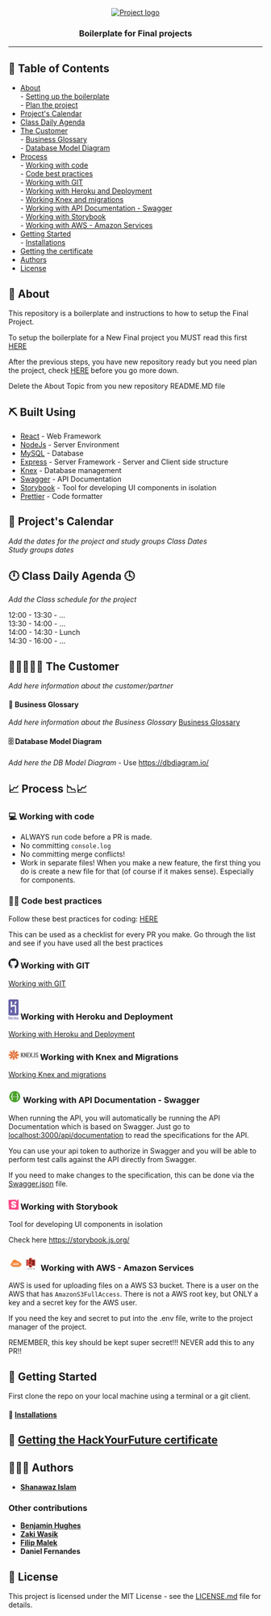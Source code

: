 
<p align="center">
  <a href="" rel="noopener">
 <img width=150px height=150px src="https://www.hackyourfuture.dk/static/logo-dark.svg" alt="Project logo"></a>
</p>

<h3 align="center">Boilerplate for Final projects
</h3>



---

## 📝 Table of Contents

- [About](#about)   
        - [Setting up the boilerplate](/setting-up-instructions.md)   
        - [Plan the project](/planning.md)
- [Project's Calendar](#-projects-calendar)   
- [Class Daily Agenda](#-class-daily-agenda-)   
- [The Customer](#-the-customer)   
        - [Business Glossary](/BusinessGlossary.md)   
        - [Database Model Diagram](#️-database-model-diagram)   
- [Process](#-process-)   
        - [Working with code](#-working-with-code)   
        - [Code best practices](#-code-best-practices)        
        - [Working with GIT](/working-with-git.md)    
        - [Working with Heroku and Deployment](/deployment.md)  
        - [Working Knex and migrations](/knex-and-migrations.md)   
        - [Working with API Documentation - Swagger](#working-with-api-documentation---swagger)   
        - [Working with Storybook](#working-with-storybook)   
        - [Working with AWS - Amazon Services](#working-with-aws---amazon-services)   
- [Getting Started](#getting-started)   
        - [Installations](/installations.md)   
- [Getting the certificate](/certificate.md)      
- [Authors](#authors)   
- [License](#license)   



## 🧐 About <a name = "about"></a>

This repository is a boilerplate and instructions to how to setup the Final Project.

To setup the boilerplate for a New Final project you MUST read this first [HERE](/setting-up-instructions.md)

After the previous steps, you have new repository ready but you need plan the project, 
check [HERE](/planning.md) before you go more down.

Delete the About Topic from you new repository README.MD file

## ⛏️ Built Using <a name = "built_using"></a>

- [React](https://reactjs.org/) - Web Framework
- [NodeJs](https://nodejs.org/en/) - Server Environment
- [MySQL](https://www.mysql.com/) - Database
- [Express](https://expressjs.com/) - Server Framework
      - Server and Client side structure  
- [Knex](http://knexjs.org/) - Database management
- [Swagger](https://swagger.io/) - API Documentation
- [Storybook](https://storybook.js.org/) - Tool for developing UI components in isolation 
- [Prettier](https://prettier.io/) - Code formatter

     

## 📅 Project's Calendar

*Add the dates for the project and study groups*
*Class Dates*   
*Study groups dates*    


## 🕛 Class Daily Agenda 🕓

*Add the Class schedule for the project*

12:00 - 13:30 - ...   
13:30 - 14:00 - ...   
14:00 - 14:30 - Lunch   
14:30 - 16:00 - ...   

## 👩‍💼💡👨‍💼 The Customer 

*Add here information about the customer/partner*

#### 💼 Business Glossary

*Add here information about the Business Glossary*
[Business Glossary](/BusinessGlossary.md)

#### 🗄️ Database Model Diagram

*Add here the DB Model Diagram* - Use https://dbdiagram.io/



## 📈 Process 📉📈

### 💻 Working with code

- ALWAYS run code before a PR is made.
- No committing `console.log`
- No committing merge conflicts!
- Work in separate files! When you make a new feature, the first thing you do is create a new file for that (of course if it makes sense). Especially for components. 

### 👍🏽 Code best practices
Follow these best practices for coding: [HERE](https://github.com/HackYourFuture-CPH/curriculum/blob/master/review/review-checklist.md)

This can be used as a checklist for every PR you make. Go through the list and see if you have used all the best practices

###  <img width=20px height=20px src="/git-logo.png" alt="GitHub logo"></a> Working with GIT   
[Working with GIT](/working-with-git.md)   
 
###  <img width=20px height=40px src="/heroku-logo.svg" alt="Heroku logo"></a> Working with Heroku and Deployment
[Working with Heroku and Deployment](/deployment.md)
  
###  <img width=59x height=20px src="/knex-logo.png"  alt="Knex logo"></a> Working with Knex and Migrations
[Working Knex and migrations](/knex-and-migrations.md)   
  
  
###  <img width=25px height=25x src="/swagger-logo.png"  alt="Swagger logo"></a> Working with API Documentation - Swagger

When running the API, you will automatically be running the API Documentation
which is based on Swagger. Just go to
[localhost:3000/api/documentation](http://localhost:3000/api/documentation) to
read the specifications for the API.

You can use your api token to authorize in Swagger and you will be able to
perform test calls against the API directly from Swagger.

If you need to make changes to the specification, this can be done via the
[Swagger.json](/src/server/config/swagger.json) file.

### <img width=20px height=20x src="/storybook.svg"  alt="Storybook logo"></a> Working with Storybook 
Tool for developing UI components in isolation 

Check here https://storybook.js.org/

### <img width=30px height=30x src="/aws.svg"  alt="AWS S3 logo"></a><img width=30px height=30x src="/s3.png"  alt="AWS S3 logo"></a> Working with AWS - Amazon Services
AWS is used for uploading files on a AWS S3 bucket. There is a user on the AWS that has `AmazonS3FullAccess`. There is not a AWS root key, but ONLY a key and a secret key for the AWS user. 

If you need the key and secret to put into the .env file, write to the project manager of the project. 

REMEMBER, this key should be kept super secret!!! NEVER add this to any PR!!



## 🏁 Getting Started
First clone the repo on your local machine using a terminal or a git client.

#### 💾 [Installations](/installations.md)



## 📜 [Getting the HackYourFuture certificate](/certificate.md)


## 👨🏾‍💻 Authors

* [**Shanawaz Islam**](https://github.com/h09shais)

### Other contributions

* [**Benjamin Hughes**](https://github.com/benna100)
* [**Zaki Wasik**](https://github.com/zkwsk/)
* [**Filip Malek**](https://github.com/REX500)
* **Daniel Fernandes**


## 📝 License

This project is licensed under the MIT License - see the [LICENSE.md](LICENSE.md) file for details.


